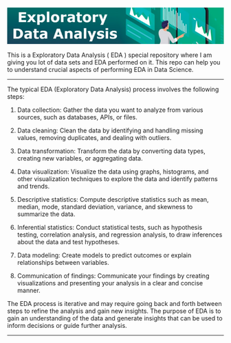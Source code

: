 ![Alt text](Assets/eda_banner.png)

This is a Exploratory Data Analysis ( EDA ) special repository where I am giving you lot of data sets and EDA performed on it. This repo can help you to understand crucial aspects of performing EDA in Data Science.

------------------------------------


The typical EDA (Exploratory Data Analysis) process involves the following steps:

1. Data collection: Gather the data you want to analyze from various sources, such as databases, APIs, or files.

2. Data cleaning: Clean the data by identifying and handling missing values, removing duplicates, and dealing with outliers.

3. Data transformation: Transform the data by converting data types, creating new variables, or aggregating data.

4. Data visualization: Visualize the data using graphs, histograms, and other visualization techniques to explore the data and identify patterns and trends.

5. Descriptive statistics: Compute descriptive statistics such as mean, median, mode, standard deviation, variance, and skewness to summarize the data.

6. Inferential statistics: Conduct statistical tests, such as hypothesis testing, correlation analysis, and regression analysis, to draw inferences about the data and test hypotheses.

7. Data modeling: Create models to predict outcomes or explain relationships between variables.

8. Communication of findings: Communicate your findings by creating visualizations and presenting your analysis in a clear and concise manner.

The EDA process is iterative and may require going back and forth between steps to refine the analysis and gain new insights. The purpose of EDA is to gain an understanding of the data and generate insights that can be used to inform decisions or guide further analysis.

-------------------------------------------



